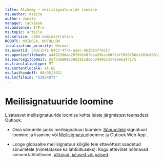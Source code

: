 ```yaml
---
title: Alchemy – meilisignatuuride loomine
ms.author: daeite
author: daeite
manager: jackiesm
ms.audience: ITPro
ms.topic: article
ms.service: o365-administration
ROBOTS: NOINDEX, NOFOLLOW
localization_priority: Normal
ms.assetid: 563c1541-b4d3-4f7a-aaec-8b3b1477e517
ms.openlocfilehash: a440239dae2978b548fdaa33bca60f2aff039756da283e86513b9ee2dbd3c59b
ms.sourcegitcommit: b5f7da89a650d2915dc652449623c78be6247175
ms.translationtype: MT
ms.contentlocale: et-EE
ms.lasthandoff: 08/05/2021
ms.locfileid: "53934073"
---
```

# <a name="create-email-signatures"></a>Meilisignatuuride loomine

Lisateavet meilisignatuuride loomise kohta leiate järgmistest teemadest Outlook.
  
- Oma sõnumite jaoks meilisignatuuri loomine: [Sõnumitele](https://support.office.com/article/8ee5d4f4-68fd-464a-a1c1-0e1c80bb27f2.aspx) signatuuri loomine ja lisamine või [Meilisignatuuri](https://support.office.com/article/0f230564-11b9-4239-83de-f10cbe4dfdfc.aspx)loomine ja Outlook Web App .
    
- Looge globaalne meilisignatuur kõigile teie ettevõttest saadetud sõnumitele (nimetatakse ka lahtiütluseks): Kogu ettevõtet hõlmavad sõnumi lahtiütlused, [allkirjad, jalused või päised](https://go.microsoft.com/fwlink/p/?linkid=391096).
    

